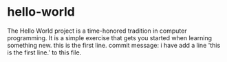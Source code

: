 # hello-world
The Hello World project is a time-honored tradition in computer programming. It is a simple exercise that gets you started when learning something new.
this is the first line.
commit message: i have add a line 'this is the first line.' to this file.
